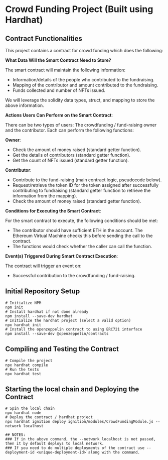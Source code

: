 # Crowd Funding Project (Built using Hardhat)

## Contract Functionalities

This project contains a contract for crowd funding which does the following:

**What Data Will the Smart Contract Need to Store?**

The smart contract will maintain the following information:

- Information/details of the people who contributed to the fundraising.
- Mapping of the contributor and amount contributed to the fundraising.
- Funds collected and number of NFTs issued.

We will leverage the solidity data types, struct, and mapping to store the above information.

**Actions Users Can Perform on the Smart Contract**:

There can be two types of users: The crowdfunding / fund-raising owner and the contributor.  Each can perform the following functions:

**Owner**:

- Check the amount of money raised (standard getter function).
- Get the details of contributors (standard getter function).
- Get the count of NFTs issued (standard getter function).

**Contributor**:

- Contribute to the fund-raising (main contract logic, pseudocode below).
- Request/retrieve the token ID for the token assigned after successfully contributing to fundraising (standard getter function to retrieve the information from the mapping).
- Check the amount of money raised (standard getter function).

**Conditions for Executing the Smart Contract**:

For the smart contract to execute, the following conditions should be met:

- The contributor should have sufficient ETH in the account. The Ethereum Virtual Machine checks this before sending the call to the contract.
- The functions would check whether the caller can call the function.

**Event(s) Triggered During Smart Contract Execution**:

The contract will trigger an event on:

- Successful contribution to the crowdfunding / fund-raising.

## Initial Repository Setup

```shell
# Initialize NPM
npm init
# Install hardhat if not done already
npm install --save-dev hardhat
# Initialize the hardhat project (select a valid option)
npx hardhat init
# Install the openzeppelin contract to using ERC721 interface
npm install --save-dev @openzeppelin/contracts
```

## Compiling and Testing the Contract

```shell
# Compile the project
npx hardhat compile
# Run the tests
npx hardhat test
```

## Starting the local chain and Deploying the Contract

```shell
# Spin the local chain
npx hardhat node
# Deploy the contract / hardhat project
npx hardhat ignition deploy ignition/modules/CrowdFundingModule.js --network localhost

## NOTES:
### If in the above command, the --network localhost is not passed, then it by default deploys to local network.
### If you need to do multiple deployments of the contract use --deployment-id <unique-deployment-id> along with the command.
```
